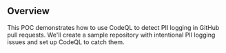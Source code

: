 ## Overview
This POC demonstrates how to use CodeQL to detect PII logging in GitHub pull requests. We'll create a sample repository with intentional PII logging issues and set up CodeQL to catch them.
